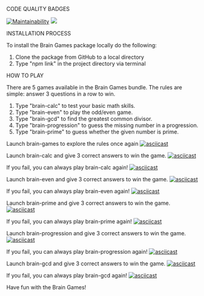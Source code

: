 CODE QUALITY BADGES

[![Maintainability](https://api.codeclimate.com/v1/badges/25d1c3eeeb0fe2916c95/maintainability)](https://codeclimate.com/github/asagafonov/frontend-project-lvl1/maintainability)
![](https://github.com/asagafonov/frontend-project-lvl1/workflows/Lint/badge.svg)

INSTALLATION PROCESS

To install the Brain Games package locally do the following:
1. Clone the package from GitHub to a local directory
2. Type "npm link" in the project directory via terminal

HOW TO PLAY

There are 5 games available in the Brain Games bundle.
The rules are simple: answer 3 questions in a row to win.
1. Type "brain-calc" to test your basic math skills.
2. Type "brain-even" to play the odd/even game.
3. Type "brain-gcd" to find the greatest common divisor.
4. Type "brain-progression" to guess the missing number in a progression.
5. Type "brain-prime" to guess whether the given number is prime.

Launch brain-games to explore the rules once again
[![asciicast](https://asciinema.org/a/bLvtqAMvzIBgYQTproDkYHC4T.svg)](https://asciinema.org/a/bLvtqAMvzIBgYQTproDkYHC4T)

Launch brain-calc and give 3 correct answers to win the game.
[![asciicast](https://asciinema.org/a/pwyYqF11PrXBk26CmvObL4IJZ.svg)](https://asciinema.org/a/pwyYqF11PrXBk26CmvObL4IJZ)

If you fail, you can always play brain-calc again!
[![asciicast](https://asciinema.org/a/CiPWrpJ5UmVI528GA3RJRDYXL.svg)](https://asciinema.org/a/CiPWrpJ5UmVI528GA3RJRDYXL)

Launch brain-even and give 3 correct answers to win the game.
[![asciicast](https://asciinema.org/a/NYrUl7kqMf79DCeGmzkXb3WBn.svg)](https://asciinema.org/a/NYrUl7kqMf79DCeGmzkXb3WBn)

If you fail, you can always play brain-even again!
[![asciicast](https://asciinema.org/a/HoOIDEEVcxsW2qZqqNImQqtmd.svg)](https://asciinema.org/a/HoOIDEEVcxsW2qZqqNImQqtmd)

Launch brain-prime and give 3 correct answers to win the game.
[![asciicast](https://asciinema.org/a/jZ4o2KlUlp1Kr9H33AYWPbEca.svg)](https://asciinema.org/a/jZ4o2KlUlp1Kr9H33AYWPbEca)

If you fail, you can always play brain-prime again!
[![asciicast](https://asciinema.org/a/poYfAq8vCX15aEEMotl7NRHuB.svg)](https://asciinema.org/a/poYfAq8vCX15aEEMotl7NRHuB)

Launch brain-progression and give 3 correct answers to win the game.
[![asciicast](https://asciinema.org/a/b8jfqm2Md2nbyTqsYeWuLRLcc.svg)](https://asciinema.org/a/b8jfqm2Md2nbyTqsYeWuLRLcc)

If you fail, you can always play brain-progression again!
[![asciicast](https://asciinema.org/a/hnhQqvvVaxw9Ezgg6S7CY0DKu.svg)](https://asciinema.org/a/hnhQqvvVaxw9Ezgg6S7CY0DKu)

Launch brain-gcd and give 3 correct answers to win the game.
[![asciicast](https://asciinema.org/a/RhRTOXyrhn7x33uVZnkugz9de.svg)](https://asciinema.org/a/RhRTOXyrhn7x33uVZnkugz9de)

If you fail, you can always play brain-gcd again!
[![asciicast](https://asciinema.org/a/SHoUqJ8L5uZrGAKd56EveNFIj.svg)](https://asciinema.org/a/SHoUqJ8L5uZrGAKd56EveNFIj)

Have fun with the Brain Games!
